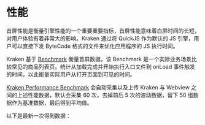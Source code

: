 # 性能

首屏性能是衡量引擎性能的一个重要重要指标，首屏性能意味着白屏时间的长短，对用户体验有着非常大的影响。Kraken 通过将 QuickJS 作为默认的 JS 引擎，用户可以直接下发 ByteCode 格式的文件来优化应用程序的 JS 执行时间。

Kraken 基于 [Benchmark]() 衡量首屏数据，该 Benchmark 是一个实际业务场景比较常见的商品列表页。统计从加载完成并开始执行入口文件到 onLoad 事件触发的时间，以此衡量实际用户从打开页面到可见的时间。

[Kraken Performance Benchmark]() 会自动采集以及上传 Kraken 与 Webview 之间的上述性能数据，默认会采集 60 次，去掉前后 5 次的波动数据，留下 50 组数据作为基准数据，最后得到平均值。

以下是最新一次得到数据：
